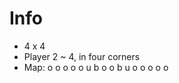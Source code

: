 # Info
- 4 x 4
- Player 2 ~ 4, in four corners
- Map:
    o o o o
    o u b o
    o b u o
    o o o o